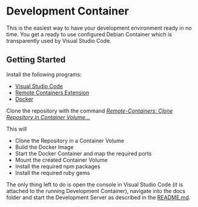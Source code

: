 # Development Container

This is the easiest way to have your development environment ready in no time.
You get a ready to use configured Debian Container which is transparently used by Visual Studio Code.

## Getting Started

Install the following programs:

* [Visual Studio Code](https://code.visualstudio.com/)
* [Remote Containers Extension](https://marketplace.visualstudio.com/items?itemName=ms-vscode-remote.remote-containers)
* [Docker](https://code.visualstudio.com/docs/remote/containers)

Clone the repository with the command _[Remote-Containers: Clone Repository in Container Volume...](https://code.visualstudio.com/docs/remote/containers-advanced#_use-clone-repository-in-container-volume)_

This will

* Clone the Repository in a Container Volume
* Build the Docker Image
* Start the Docker Container and map the required ports
* Mount the created Container Volume
* Install the required npm packages
* Install the required ruby gems

The only thing left to do is open the console in Visual Studio Code (it is attached to the running Development Container), navigate into the docs folder and start the Development Server as described in the [README.md](../README.md).
